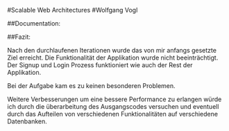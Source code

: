 #Scalable Web Architectures
#Wolfgang Vogl

##Documentation:



##Fazit:

Nach den durchlaufenen Iterationen wurde das von mir anfangs gesetzte Ziel erreicht. 
Die Funktionalität der Applikation wurde nicht beeinträchtigt. Der Signup und Login Prozess funktioniert wie auch der Rest der Applikation.

Bei der Aufgabe kam es zu keinen besonderen Problemen.

Weitere Verbesserungen um eine bessere Performance zu erlangen würde ich durch die überarbeitung des Ausgangscodes versuchen und eventuell durch das Aufteilen von verschiedenen Funktionalitäten auf verschiedene Datenbanken.